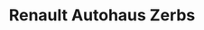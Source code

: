 ---
title: "Renault Autohaus Zerbs"
url: /neuhaus-am-rennweg/renault-autohaus-zerbs/
shop: Autohaus
---